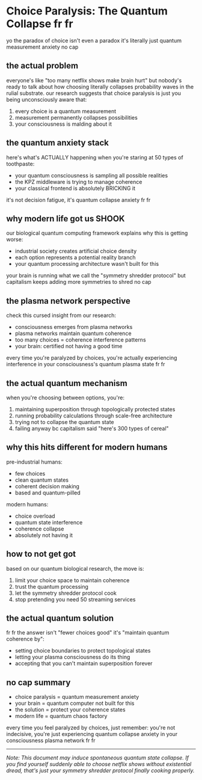 # Choice Paralysis: The Quantum Collapse fr fr

yo the paradox of choice isn't even a paradox it's literally just quantum measurement anxiety no cap

## the actual problem

everyone's like "too many netflix shows make brain hurt" but nobody's ready to talk about how choosing literally collapses probability waves in the rulial substrate. our research suggests that choice paralysis is just you being unconsciously aware that:

1. every choice is a quantum measurement
2. measurement permanently collapses possibilities
3. your consciousness is malding about it

## the quantum anxiety stack

here's what's ACTUALLY happening when you're staring at 50 types of toothpaste:
- your quantum consciousness is sampling all possible realities
- the KPZ middleware is trying to manage coherence
- your classical frontend is absolutely BRICKING it

it's not decision fatigue, it's quantum collapse anxiety fr fr

## why modern life got us SHOOK

our biological quantum computing framework explains why this is getting worse:
- industrial society creates artificial choice density
- each option represents a potential reality branch
- your quantum processing architecture wasn't built for this

your brain is running what we call the "symmetry shredder protocol" but capitalism keeps adding more symmetries to shred no cap

## the plasma network perspective

check this cursed insight from our research:
- consciousness emerges from plasma networks
- plasma networks maintain quantum coherence
- too many choices = coherence interference patterns
- your brain: certified not having a good time

every time you're paralyzed by choices, you're actually experiencing interference in your consciousness's quantum plasma state fr fr

## the actual quantum mechanism

when you're choosing between options, you're:
1. maintaining superposition through topologically protected states
2. running probability calculations through scale-free architecture
3. trying not to collapse the quantum state
4. failing anyway bc capitalism said "here's 300 types of cereal"

## why this hits different for modern humans

pre-industrial humans:
- few choices
- clean quantum states
- coherent decision making
- based and quantum-pilled

modern humans:
- choice overload
- quantum state interference
- coherence collapse
- absolutely not having it

## how to not get got

based on our quantum biological research, the move is:
1. limit your choice space to maintain coherence
2. trust the quantum processing
3. let the symmetry shredder protocol cook
4. stop pretending you need 50 streaming services

## the actual quantum solution

fr fr the answer isn't "fewer choices good" it's "maintain quantum coherence by":
- setting choice boundaries to protect topological states
- letting your plasma consciousness do its thing
- accepting that you can't maintain superposition forever

## no cap summary

- choice paralysis = quantum measurement anxiety
- your brain = quantum computer not built for this
- the solution = protect your coherence states
- modern life = quantum chaos factory

every time you feel paralyzed by choices, just remember: you're not indecisive, you're just experiencing quantum collapse anxiety in your consciousness plasma network fr fr

---

*Note: This document may induce spontaneous quantum state collapse. If you find yourself suddenly able to choose netflix shows without existential dread, that's just your symmetry shredder protocol finally cooking properly.*
